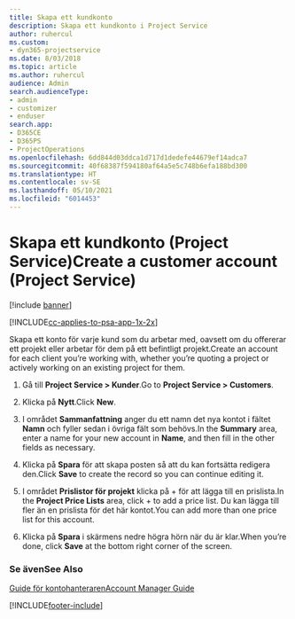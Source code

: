 ```yaml
---
title: Skapa ett kundkonto
description: Skapa ett kundkonto i Project Service
author: ruhercul
ms.custom:
- dyn365-projectservice
ms.date: 8/03/2018
ms.topic: article
ms.author: ruhercul
audience: Admin
search.audienceType:
- admin
- customizer
- enduser
search.app:
- D365CE
- D365PS
- ProjectOperations
ms.openlocfilehash: 6dd844d03ddca1d717d1dedefe44679ef14adca7
ms.sourcegitcommit: 40f68387f594180af64a5e5c748b6efa188bd300
ms.translationtype: HT
ms.contentlocale: sv-SE
ms.lasthandoff: 05/10/2021
ms.locfileid: "6014453"
---
```

# <a name="create-a-customer-account-project-service"></a><span data-ttu-id="5458a-103">Skapa ett kundkonto (Project Service)</span><span class="sxs-lookup"><span data-stu-id="5458a-103">Create a customer account (Project Service)</span></span>

[!include [banner](../includes/psa-now-project-operations.md)]

[!INCLUDE[cc-applies-to-psa-app-1x-2x](../includes/cc-applies-to-psa-app-1x-2x.md)]

<span data-ttu-id="5458a-104">Skapa ett konto för varje kund som du arbetar med, oavsett om du offererar ett projekt eller arbetar för dem på ett befintligt projekt.</span><span class="sxs-lookup"><span data-stu-id="5458a-104">Create an account for each client you’re working with, whether you’re quoting a project or actively working on an existing project for them.</span></span>  
  
1.  <span data-ttu-id="5458a-105">Gå till **Project Service > Kunder**.</span><span class="sxs-lookup"><span data-stu-id="5458a-105">Go to **Project Service > Customers**.</span></span>  
  
2.  <span data-ttu-id="5458a-106">Klicka på **Nytt**.</span><span class="sxs-lookup"><span data-stu-id="5458a-106">Click **New**.</span></span>  
  
3.  <span data-ttu-id="5458a-107">I området **Sammanfattning** anger du ett namn det nya kontot i fältet **Namn** och fyller sedan i övriga fält som behövs.</span><span class="sxs-lookup"><span data-stu-id="5458a-107">In the **Summary** area, enter a name for your new account in **Name**, and then fill in the other fields as necessary.</span></span>  
  
4.  <span data-ttu-id="5458a-108">Klicka på **Spara** för att skapa posten så att du kan fortsätta redigera den.</span><span class="sxs-lookup"><span data-stu-id="5458a-108">Click **Save** to create the record so you can continue editing it.</span></span>  
  
5.  <span data-ttu-id="5458a-109">I området **Prislistor för projekt** klicka på + för att lägga till en prislista.</span><span class="sxs-lookup"><span data-stu-id="5458a-109">In the **Project Price Lists** area, click + to add a price list.</span></span> <span data-ttu-id="5458a-110">Du kan lägga till fler än en prislista för det här kontot.</span><span class="sxs-lookup"><span data-stu-id="5458a-110">You can add more than one price list for this account.</span></span>  
  
6.  <span data-ttu-id="5458a-111">Klicka på **Spara** i skärmens nedre högra hörn när du är klar.</span><span class="sxs-lookup"><span data-stu-id="5458a-111">When you’re done, click **Save** at the bottom right corner of the screen.</span></span>  
  
### <a name="see-also"></a><span data-ttu-id="5458a-112">Se även</span><span class="sxs-lookup"><span data-stu-id="5458a-112">See Also</span></span>  
 [<span data-ttu-id="5458a-113">Guide för kontohanteraren</span><span class="sxs-lookup"><span data-stu-id="5458a-113">Account Manager Guide</span></span>](../psa/account-manager-guide.md)


[!INCLUDE[footer-include](../includes/footer-banner.md)]